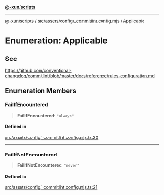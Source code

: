 [**@-xun/scripts**](../../../../../README.md)

***

[@-xun/scripts](../../../../../README.md) / [src/assets/config/\_commitlint.config.mjs](../README.md) / Applicable

# Enumeration: Applicable

## See

https://github.com/conventional-changelog/commitlint/blob/master/docs/reference/rules-configuration.md

## Enumeration Members

### FailIfEncountered

> **FailIfEncountered**: `"always"`

#### Defined in

[src/assets/config/\_commitlint.config.mjs.ts:20](https://github.com/Xunnamius/xscripts/blob/cfe28e3d801ec1b719b0dedbda4e9f63d7924b77/src/assets/config/_commitlint.config.mjs.ts#L20)

***

### FailIfNotEncountered

> **FailIfNotEncountered**: `"never"`

#### Defined in

[src/assets/config/\_commitlint.config.mjs.ts:21](https://github.com/Xunnamius/xscripts/blob/cfe28e3d801ec1b719b0dedbda4e9f63d7924b77/src/assets/config/_commitlint.config.mjs.ts#L21)

